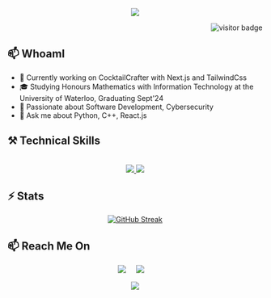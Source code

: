 
<p align="center">
<img src="https://readme-typing-svg.demolab.com?font=Fira+Code&pause=1000&color=68F704&random=false&width=435&lines=BASH%24+ECHO+%22HELLO%2C+WORLD!+%F0%9F%91%8B%22;I+am+JUNSEOK+OH!;%26+eDi9Root" />
</p>
<img align="right" src="https://visitor-badge.laobi.icu/badge?page_id=eDi9root.eDi9root" alt="visitor badge"/> <br>

## 📫 WhoamI 

- 🔭 Currently working on CocktailCrafter with Next.js and TailwindCss
- 🎓 Studying Honours Mathematics with Information Technology at the University of Waterloo, Graduating Sept'24
- 🌱 Passionate about Software Development, Cybersecurity
-  💬 Ask me about Python, C++, React.js

## ⚒️ Technical Skills
<p align="center">
  <br>
  <a href="https://skillicons.dev">
    <img src="https://skillicons.dev/icons?i=git,github,react,bootstrap,tailwind,html,css,javascript,vscode" />
    <img src="https://skillicons.dev/icons?i=nodejs,nextjs,cpp,c,python,express,firebase,mysql,postgres,linux" />
  </a>
</p>

## ⚡ Stats
<div align="center">
<a href="https://git.io/streak-stats">
  <img src="https://streak-stats.demolab.com?user=eDi9root&theme=dark&border_radius=10&card_width=496" alt="GitHub Streak" />
</a>
</div>

## 📫 Reach Me On
<p align="center">
  <a target="_blank"href="https://www.linkedin.com/in/junseok-oh//"><img src="https://ziadoua.github.io/m3-Markdown-Badges/badges/LinkedIn/linkedin1.svg" /></a>&nbsp;&nbsp;&nbsp;&nbsp;
  <a href="mailto:ojs3771o@gmail.com?subject=Hello,%20From%20Github"><img src="https://ziadoua.github.io/m3-Markdown-Badges/badges/Gmail/gmail1.svg" /></a>&nbsp;&nbsp;&nbsp;&nbsp;
</p>

<p align="center">
  <a href="https://edi9root.vercel.app/"><img src=https://ziadoua.github.io/m3-Markdown-Badges/badges/MyPortfolio/myportfolio2.svg></a>
</p>
